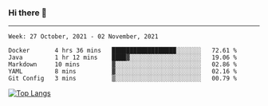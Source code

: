 ### Hi there 👋
---
<!--START_SECTION:waka-->
```text
Week: 27 October, 2021 - 02 November, 2021

Docker       4 hrs 36 mins   ██████████████████░░░░░░░   72.61 % 
Java         1 hr 12 mins    ████▓░░░░░░░░░░░░░░░░░░░░   19.06 % 
Markdown     10 mins         ▓░░░░░░░░░░░░░░░░░░░░░░░░   02.86 % 
YAML         8 mins          ▓░░░░░░░░░░░░░░░░░░░░░░░░   02.16 % 
Git Config   3 mins          ▒░░░░░░░░░░░░░░░░░░░░░░░░   00.79 % 
```
<!--END_SECTION:waka-->

[![Top Langs](https://github-readme-stats.vercel.app/api/top-langs/?username=HyunAh-iia&layout=compact)](https://github.com/anuraghazra/github-readme-stats)
<!--
**HyunAh-iia/HyunAh-iia** is a ✨ _special_ ✨ repository because its `README.md` (this file) appears on your GitHub profile.

Here are some ideas to get you started:

- 🔭 I’m currently working on ...
- 🌱 I’m currently learning ...
- 👯 I’m looking to collaborate on ...
- 🤔 I’m looking for help with ...
- 💬 Ask me about ...
- 📫 How to reach me: ...
- 😄 Pronouns: ...
- ⚡ Fun fact: ...
-->
